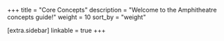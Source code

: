 +++
title = "Core Concepts"
description = "Welcome to the Amphitheatre concepts guide!"
weight = 10
sort_by = "weight"

[extra.sidebar]
linkable = true
+++
